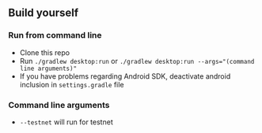 ## Build yourself

### Run from command line
* Clone this repo 
* Run `./gradlew desktop:run` or `./gradlew desktop:run --args="(command line arguments)"`
* If you have problems regarding Android SDK, deactivate android inclusion in `settings.gradle` file

### Command line arguments
* `--testnet` will run for testnet